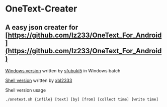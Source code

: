 # OneText-Creater
## A easy json creater for [https://github.com/lz233/OneText_For_Android](https://github.com/lz233/OneText_For_Android)

[Windows version](https://github.com/sfubuki5/OTCreater) written by [sfubuki5](https://github.com/sfubuki5/) in Windows batch

[Shell version](https://github.com/xbl233/OneText-Creater) written by [xbl2333](https://github.com/xbl233)


Shell version usage

``./onetext.sh {infile} [text] [by] [from] [collect time] [write time]``
